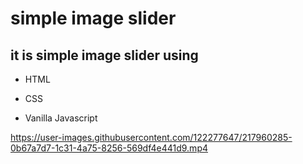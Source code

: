 # simple image slider
## it is simple image slider using 
- HTML
* CSS
+ Vanilla Javascript



https://user-images.githubusercontent.com/122277647/217960285-0b67a7d7-1c31-4a75-8256-569df4e441d9.mp4



